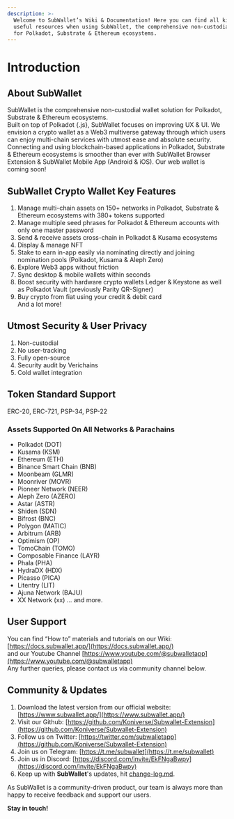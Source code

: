 ```yaml
---
description: >-
  Welcome to SubWallet’s Wiki & Documentation! Here you can find all kinds of
  useful resources when using SubWallet, the comprehensive non-custodial wallet
  for Polkadot, Substrate & Ethereum ecosystems.
---
```


# Introduction

## About SubWallet

SubWallet is the comprehensive non-custodial wallet solution for Polkadot, Substrate & Ethereum ecosystems. \
Built on top of Polkadot {.js}, SubWallet focuses on improving UX & UI. We envision a crypto wallet as a Web3 multiverse gateway through which users can enjoy multi-chain services with utmost ease and absolute security. \
Connecting and using blockchain-based applications in Polkadot, Substrate & Ethereum ecosystems is smoother than ever with SubWallet Browser Extension & SubWallet Mobile App (Android & iOS). Our web wallet is coming soon!

## SubWallet Crypto Wallet Key Features

1. Manage multi-chain assets on 150+ networks in Polkadot, Substrate & Ethereum ecosystems with 380+ tokens supported
2. Manage multiple seed phrases for Polkadot & Ethereum accounts with only one master password
3. Send & receive assets cross-chain in Polkadot & Kusama ecosystems
4. Display & manage NFT
5. Stake to earn in-app easily via nominating directly and joining nomination pools (Polkadot, Kusama & Aleph Zero)
6. Explore Web3 apps without friction
7. Sync desktop & mobile wallets within seconds
8. Boost security with hardware crypto wallets Ledger & Keystone as well as Polkadot Vault (previously Parity QR-Signer)
9. Buy crypto from fiat using your credit & debit card \
   And a lot more!

## Utmost Security & User Privacy

1. Non-custodial
2. No user-tracking
3. Fully open-source
4. Security audit by Verichains
5. Cold wallet integration

## Token Standard Support

ERC-20, ERC-721, PSP-34, PSP-22

### &#x20;Assets Supported On All Networks & Parachains

* Polkadot (DOT)
* Kusama (KSM)
* Ethereum (ETH)
* Binance Smart Chain (BNB)
* Moonbeam (GLMR)
* Moonriver (MOVR)
* Pioneer Network (NEER)
* Aleph Zero (AZERO)
* Astar (ASTR)
* Shiden (SDN)
* Bifrost (BNC)
* Polygon (MATIC)
* Arbitrum (ARB)
* Optimism (OP)
* TomoChain (TOMO)
* Composable Finance (LAYR)
* Phala (PHA)
* HydraDX (HDX)
* Picasso (PICA)
* Litentry (LIT)
* Ajuna Network (BAJU)
* XX Network (xx) … and more.

## User Support

You can find “How to” materials and tutorials on our Wiki: [https://docs.subwallet.app/](https://docs.subwallet.app/) \
and our Youtube Channel [https://www.youtube.com/@subwalletapp](https://www.youtube.com/@subwalletapp) \
Any further queries, please contact us via community channel below.

## Community & Updates

1. Download the latest version from our official website: [https://www.subwallet.app/](https://www.subwallet.app/)
2. Visit our Github: [https://github.com/Koniverse/Subwallet-Extension](https://github.com/Koniverse/Subwallet-Extension)
3. Follow us on Twitter: [https://twitter.com/subwalletapp](https://github.com/Koniverse/Subwallet-Extension)
4. Join us on Telegram: [https://t.me/subwallet](https://t.me/subwallet)
5. Join us in Discord: [https://discord.com/invite/EkFNgaBwpy](https://discord.com/invite/EkFNgaBwpy)
6. Keep up with **SubWallet**'s updates, hit [change-log.md](maintain/change-log.md "mention").

As SubWallet is a community-driven product, our team is always more than happy to receive feedback and support our users.

**Stay in touch!**
